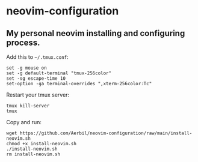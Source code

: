 # neovim-configuration
## My personal neovim installing and configuring process.

Add this to `~/.tmux.conf`:
```
set -g mouse on
set -g default-terminal "tmux-256color"
set -sg escape-time 10
set-option -ga terminal-overrides ",xterm-256color:Tc" 
```

Restart your tmux server:
```
tmux kill-server
tmux
```

Copy and run:
```
wget https://github.com/Aerbil/neovim-configuration/raw/main/install-neovim.sh
chmod +x install-neovim.sh
./install-neovim.sh
rm install-neovim.sh

```

